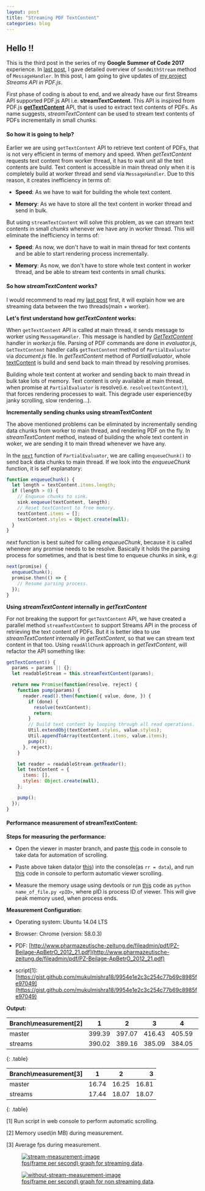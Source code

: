 ```yaml
---
layout: post
title: "Streaming PDF TextContent"
categories: blog
---
```


## Hello !!

This is the third post in the series of my **Google Summer of Code 2017** experience. In [last post](http://mukulmishra.me/blog/sendWithStream-in-PDF.js/), I gave detailed overview of `SendWithStream` method of `MessageHandler`. In this post, I am going to give updates of [my project](https://github.com/mozilla/pdf.js/projects/4) _Streams API in PDF.js_.

First phase of coding is about to end, and we already have our first Streams API supported PDF.js API i.e. **streamTextContent**. This API is inspired from PDF.js [**getTextContent**](https://github.com/mozilla/pdf.js/blob/master/src/display/api.js#L958) API, that is used to extract text contents of PDFs. As name suggests, _streamTextContent_ can be used to stream text contents of PDFs incrementally in small chunks.

#### So how it is going to help?

Earlier we are using `getTextContent` API to retrieve text content of PDFs, that is not very efficient in terms of memory and speed. When _getTextContent_ requests text content from worker thread, it has to wait unit all the text contents are build. Text content is accessible in main thread only when it is completely build at worker thread and send via `MessageHandler`. Due to this reason, it creates inefficiency in terms of:

- **Speed**: As we have to wait for building the whole text content.

- **Memory**: As we have to store all the text content in worker thread and send in bulk.


But using `streamTextContent` will solve this problem, as we can stream text contents in small _chunks_ whenever we have any in worker thread. This will eliminate the inefficiency in terms of:

- **Speed**: As now, we don't have to wait in main thread for text contents and be able to start rendering process incrementally.

- **Memory**: As now, we don't have to store whole text content in worker thread, and be able to stream text contents in small chunks.

#### So how _streamTextContent_ works?

I would recommend to read my [last post](http://mukulmishra.me/blog/sendWithStream-in-PDF.js/) first, it will explain how we are streaming data between the two threads(main + worker).

**Let's first understand how _getTextContent_ works:**

When `getTextContent` API is called at main thread, it sends message to worker using `MessageHandler`.
This message is handled by _[GetTextContent](https://github.com/mozilla/pdf.js/blob/master/src/core/worker.js#L877)_ handler in _worker.js_ file. Parsing of PDF commands are done in _evaluator.js_, `GetTextContent` handler calls `getTextContent` method of `PartialEvaluator` via _document.js_ file. In _getTextContent_ method of _PartialEvaluator_, whole [textContent](https://github.com/mozilla/pdf.js/blob/master/src/core/evaluator.js#L1188) is build and send back to main thread by resolving promises.

Building whole text content at worker and sending back to main thread in bulk take lots of memory. Text content is only available at main thread, when promise at `PartialEvaluator` is resolve(i.e. `resolve(textContent)`), that forces rendering processes to wait. This degrade user experience(by janky scrolling, slow rendering...).


**Incrementally sending chunks using streamTextContent**

The above mentioned problems can be eliminated by incrementally sending data chunks from worker to main thread, and rendering PDF on the fly. In _streamTextContent_ method, instead of building the whole text content in woker, we are sending it to main thread whenever we have any.

In the [`next`](https://github.com/mozilla/pdf.js/blob/master/src/core/evaluator.js#L1433) function of `PartialEvaluator`, we are calling `enqueueChunk()` to send back data chunks to main thread. If we look into the _enqueueChunk_ function, it is self explanatory:

```javascript
function enqueueChunk() {
  let length = textContent.items.length;
  if (length > 0) {
    // Enqueue chunks to sink.
    sink.enqueue(textContent, length);
    // Reset textContent to free memory.
    textContent.items = [];
    textContent.styles = Object.create(null);
  }
}
```

_next_ function is best suited for calling _enqueueChunk_, because it is called whenever any promise needs to be resolve. Basically it holds the parsing process for sometimes, and that is best time to enqueue chunks in sink, e.g:

```javascript
next(promise) {
  enqueueChunk();
  promise.then(() => {
    // Resume parsing process.
  });
}
```

**Using _streamTextContent_ internally in _getTextContent_**

For not breaking the support for `getTextContent` API, we have created a parallel method `streamTextContent` to support Streams API in the process of retrieving the text content of PDFs. But it is better idea to use _streamTextContent_ internally in _getTextContent_, so that we can stream text content in that too. Using `readAllChunk` approach in _getTextContent_, will refactor the API something like:

```javascript
getTextContent() {
  params = params || {};
  let readableStream = this.streamTextContent(params);

  return new Promise(function(resolve, reject) {
    function pump(params) {
      reader.read().then(function({ value, done, }) {
        if (done) {
          resolve(textContent);
          return;
        }
        // Build text content by looping through all read operations.
        Util.extendObj(textContent.styles, value.styles);
        Util.appendToArray(textContent.items, value.items);
        pump();
      }, reject);
    }

    let reader = readableStream.getReader();
    let textContent = {
      items: [],
      styles: Object.create(null),
    };

    pump();
  });
}
```

#### Performance measurement of streamTextContent:

**Steps for measuring the performance:**

- Open the viewer in master branch, and paste [this](https://gist.github.com/mukulmishra18/831e74fc0d49398f3172c5af0c6c4afc) code in console to take data for automation of scrolling.

- Paste above taken data(or [this](https://gist.github.com/mukulmishra18/784136c6b75dacf6043c38d18039d0d5)) into the console(as `rr = data`), and run [this](https://gist.github.com/mukulmishra18/19e53e31fb89ce704866a7e2ad06d3a5) code in console to perform automatic viewer scrolling.

- Measure the memory usage using devtools or run [this](https://gist.github.com/mukulmishra18/18635de4c82522bde3e7c4c0761f3365) code as `python name_of_file.py <pID>`, where pID is process ID of viewer. This will give peak memory used, when process ends.


**Measurement Configuration:**

- Operating system: Ubuntu 14.04 LTS

- Browser: Chrome (version: 58.0.3)

- PDF: [http://www.pharmazeutische-zeitung.de/fileadmin/pdf/PZ-Beilage-ApBetrO_2012_21.pdf](http://www.pharmazeutische-zeitung.de/fileadmin/pdf/PZ-Beilage-ApBetrO_2012_21.pdf)

- script[1]: [https://gist.github.com/mukulmishra18/9954e1e2c3c254c77b69c8985fe97049](https://gist.github.com/mukulmishra18/9954e1e2c3c254c77b69c8985fe97049)

**Output:**

| Branch\measurement[2] | 1 	 | 2	  | 3	   | 4	    | 5 	 | 6	  |
| :-------------------- | :----: | :----: | :----: | :----: | :----: | -----: |
| master 			    | 399.39 | 397.07 | 416.43 | 405.59 | 433.07 | 428.06 |
| streams 				| 390.02 | 389.16 | 385.09 | 384.05 | 387.34 | 387.46 |
{: .table}

| Branch\measurement[3] | 1     | 2     | 3     |
| :-------------------- | :---: | :---: | ----: |
| master 				| 16.74 | 16.25 | 16.81 |
| streams 				| 17.44 | 18.07 | 18.07 |
{: .table}

[1] Run script in web console to perform automatic scrolling.

[2] Memory used(in MB) during measurement.

[3] Average fps during measurement.



<figure>
	<a href=""><img src="stream.png" alt="stream-measurement-image"></a>
	<figcaption><a href="" title="">fps(frame per second) graph for streaming data</a>.</figcaption>
</figure>


<figure>
	<a href=""><img src="without-stream.png" alt="without-stream-measurement-image"></a>
	<figcaption><a href="" title="">fps(frame per second) graph for non streaming data</a>.</figcaption>
</figure>